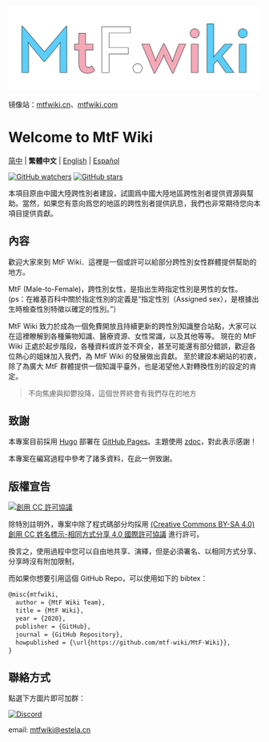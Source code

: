 [![MtF-Wiki][logo-long]][wiki-url]

镜像站：[mtfwiki.cn](https://mtfwiki.cn/)、[mtfwiki.com](https://mtfwiki.com)

# Welcome to **MtF Wiki**

[简中](README.md) | **繁體中文** | [English](README-EN.md) | [Español](README-ES.md)

[![GitHub watchers](https://img.shields.io/github/watchers/mtf-wiki/MtF-Wiki.svg?style=social&label=Watch)](https://github.com/mtf-wiki/MtF-Wiki)
[![GitHub stars](https://img.shields.io/github/stars/mtf-wiki/MtF-Wiki.svg?style=social&label=Stars)](https://github.com/mtf-wiki/MtF-Wiki)

本項目原由中國大陸跨性別者建設，試圖爲中國大陸地區跨性別者提供資源與幫助。當然，如果您有意向爲您的地區的跨性別者提供訊息，我們也非常期待您向本項目提供貢獻。

## 內容

歡迎大家來到 MtF Wiki．這裡是一個或許可以給部分跨性別女性群體提供幫助的地方。

MtF (Male-to-Female)，跨性別女性，是指出生時指定性別是男性的女性。
(ps：在維基百科中關於指定性別的定義是“指定性別（Assigned sex），是根據出生時檢查性別特徵以確定的性別。”）

MtF Wiki 致力於成為一個免費開放且持續更新的跨性別知識整合站點，大家可以在這裡瞭解到各種藥物知識、醫療資源、女性常識，以及其他等等。
現在的 MtF Wiki 正處於起步階段，各種資料或許並不齊全，甚至可能還有部分錯誤，歡迎各位熱心的姐妹加入我們，為 MtF Wiki 的發展做出貢獻。
至於建設本網站的初衷，除了為廣大 MtF 群體提供一個知識平臺外，也是渴望他人對轉換性別的設定的肯定。

> 不向焦慮與抑鬱投降，這個世界終會有我們存在的地方

## 致謝

本專案目前採用 [Hugo][hugo-url] 部署在 [GitHub Pages][wiki-url]。主題使用 [zdoc][zdoc-url]，對此表示感謝！

本專案在編寫過程中參考了諸多資料，在此一併致謝。

## 版權宣告

[![創用 CC 許可協議][cc-img]][cc-url]

除特別註明外，專案中除了程式碼部分均採用 [(Creative Commons BY-SA 4.0) 創用 CC 姓名標示-相同方式分享 4.0 國際許可協議][cc-url] 進行許可。

換言之，使用過程中您可以自由地共享、演繹，但是必須署名、以相同方式分享、分享時沒有附加限制，

而如果你想要引用這個 GitHub Repo，可以使用如下的 bibtex：

```
@misc{mtfwiki,
  author = {MtF Wiki Team},
  title = {MtF Wiki},
  year = {2020},
  publisher = {GitHub},
  journal = {GitHub Repository},
  howpublished = {\url{https://github.com/mtf-wiki/MtF-Wiki}},
}
```

## 聯絡方式

點選下方圖片即可加群：

[![Discord](https://img.shields.io/badge/MtF%20Wiki-%232CA5E0?style=flat-square&logo=discord)](https://233.plus/discord)

email: mtfwiki@estela.cn

[logo-long]: ./static/new/mtf-wiki-long.svg
[wiki-url]: https://mtf.wiki
[hugo-url]: https://github.com/gohugoio/hugo
[zdoc-url]: https://github.com/zzossig/hugo-theme-zdoc
[cc-url]: https://creativecommons.org/licenses/by-sa/4.0/
[cc-img]: https://i.creativecommons.org/l/by-sa/4.0/88x31.png
